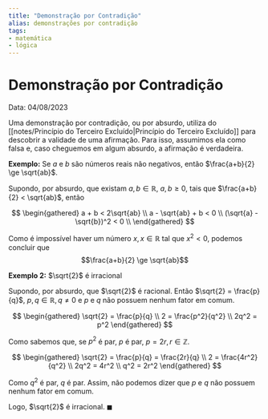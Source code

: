 ```yaml
---
title: "Demonstração por Contradição"
alias: demonstrações por contradição
tags:
- matemática
- lógica
---
```

# Demonstração por Contradição

Data: 04/08/2023

Uma demonstração por contradição, ou por absurdo, utiliza do [[notes/Princípio do Terceiro Excluído|Princípio do Terceiro Excluído]] para descobrir a validade de uma afirmação. Para isso, assumimos ela como falsa e, caso cheguemos em algum absurdo, a afirmação é verdadeira.

**Exemplo:** Se $a$ e $b$ são números reais não negativos, então $\frac{a+b}{2} \ge \sqrt{ab}$.

Supondo, por absurdo, que existam $a,b \in \mathbb{R}$, $a,b \geqslant 0$, tais que $\frac{a+b}{2} < \sqrt{ab}$, então

$$
\begin{gathered}
a + b < 2\sqrt{ab} \\
a - \sqrt{ab} + b < 0 \\
(\sqrt{a} - \sqrt{b})^2 < 0 \\
\end{gathered}
$$

Como é impossível haver um número $x, x \in \mathbb{R}$ tal que $x^2 < 0$, podemos concluir que
$$\frac{a+b}{2} \ge \sqrt{ab}$$

**Exemplo 2:** $\sqrt{2}$ é irracional

Supondo, por absurdo, que $\sqrt{2}$ é racional. Então $\sqrt{2} = \frac{p}{q}$, $p,q \in \mathbb{R}, q \neq 0$ e $p$ e $q$ não possuem nenhum fator em comum.

$$
\begin{gathered}
\sqrt{2} = \frac{p}{q} \\
2 = \frac{p^2}{q^2} \\
2q^2 = p^2
\end{gathered}
$$

Como sabemos que, se $p^2$ é par, $p$ é par, $p = 2r, r \in \mathbb{Z}$.

$$
\begin{gathered}
\sqrt{2} = \frac{p}{q} = \frac{2r}{q} \\
2 = \frac{4r^2}{q^2} \\
2q^2 = 4r^2 \\
q^2 = 2r^2
\end{gathered}
$$

Como $q^2$ é par, $q$ é par. Assim, não podemos dizer que $p$ e $q$ não possuem nenhum fator em comum.

Logo, $\sqrt{2}$ é irracional. $\blacksquare$
